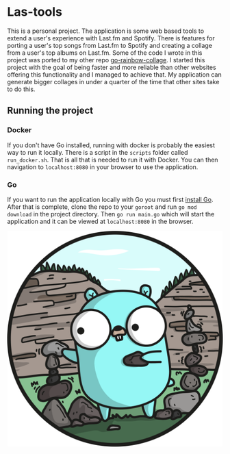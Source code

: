 # Las-tools

This is a personal project. The application is some web based tools to extend a user's experience with Last.fm and Spotify. There is features for porting a user's top songs from Last.fm to Spotify and creating a collage from a user's top albums on Last.fm. Some of the code I wrote in this project was ported to my other repo [go-rainbow-collage](https://github.com/conorbros/go-rainbow-collage). I started this project with the goal of being faster and more reliable than other websites offering this functionality and I managed to achieve that. My application can generate bigger collages in under a quarter of the time that other sites take to do this.

## Running the project

### Docker

If you don't have Go installed, running with docker is probably the easiest way to run it locally. There is a script in the `scripts` folder called `run_docker.sh`. That is all that is needed to run it with Docker. You can then navigation to `localhost:8080` in your browser to use the application.

### Go

If you want to run the application locally with Go you must first [install Go](https://golang.org/doc/install). After that is complete, clone the repo to your `goroot` and run `go mod download` in the project directory. Then `go run main.go` which will start the application and it can be viewed at `localhost:8080` in the browser.

![image](web/static/assets/GOPHER_ROCKS.png)
